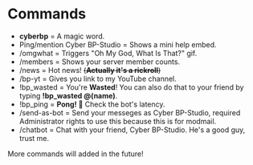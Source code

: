 # Commands
- **cyberbp** = A magic word.
- Ping/mention Cyber BP-Studio = Shows a mini help embed.
- /omgwhat = Triggers "Oh My God, What Is That?" gif.
- /members = Shows your server member counts.
- /news = Hot news! ~~(**Actually it's a rickroll**)~~
- /bp-yt = Gives you link to my YouTube channel.
- !bp_wasted = You're **Wasted**! You can also do that to your friend by typing **!bp_wasted @(name)**.
- !bp_ping = **Pong! 🏓** Check the bot's latency.
- /send-as-bot = Send your messeges as Cyber BP-Studio, required Administrator rights to use this because this is for modmail.
- /chatbot = Chat with your friend, Cyber BP-Studio. He's a good guy, trust me.

More commands will added in the future!
